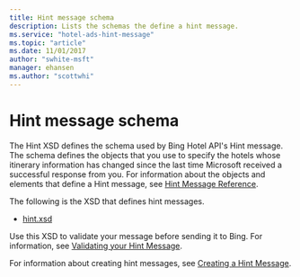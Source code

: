 ```yaml
---
title: Hint message schema
description: Lists the schemas the define a hint message.
ms.service: "hotel-ads-hint-message"
ms.topic: "article"
ms.date: 11/01/2017
author: "swhite-msft"
manager: ehansen
ms.author: "scottwhi"
---
```


# Hint message schema

The Hint XSD defines the schema used by Bing Hotel API's Hint message. The schema defines the objects that you use to specify the hotels whose itinerary information has changed since the last time Microsoft received a successful response from you. For information about the objects and elements that define a Hint message, see [Hint Message Reference](../hint-message/reference.md).

The following is the XSD that defines hint messages.

- [hint.xsd](https://bhacstatic.blob.core.windows.net/schemas/hint.xsd)

Use this XSD to validate your message before sending it to Bing. For information, see [Validating your Hint Message](../hint-message/validate-hint-message.md).

For information about creating hint messages, see [Creating a Hint Message](../hint-message/create-hint-message.md).

